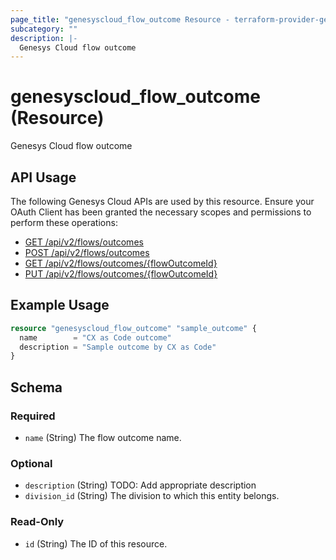 ```yaml
---
page_title: "genesyscloud_flow_outcome Resource - terraform-provider-genesyscloud"
subcategory: ""
description: |-
  Genesys Cloud flow outcome
---
```

# genesyscloud_flow_outcome (Resource)

Genesys Cloud flow outcome

## API Usage
The following Genesys Cloud APIs are used by this resource. Ensure your OAuth Client has been granted the necessary scopes and permissions to perform these operations:

* [GET /api/v2/flows/outcomes](https://developer.genesys.cloud/routing/architect/#get-api-v2-flows-outcomes)
* [POST /api/v2/flows/outcomes](https://developer.genesys.cloud/routing/architect/#post-api-v2-flows-outcomes)
* [GET /api/v2/flows/outcomes/{flowOutcomeId}](https://developer.genesys.cloud/routing/architect/#get-api-v2-flows-outcomes--flowOutcomeId-)
* [PUT /api/v2/flows/outcomes/{flowOutcomeId}](https://developer.genesys.cloud/routing/architect/#put-api-v2-flows-outcomes--flowOutcomeId-)

## Example Usage

```terraform
resource "genesyscloud_flow_outcome" "sample_outcome" {
  name        = "CX as Code outcome"
  description = "Sample outcome by CX as Code"
}
```

<!-- schema generated by tfplugindocs -->
## Schema

### Required

- `name` (String) The flow outcome name.

### Optional

- `description` (String) TODO: Add appropriate description
- `division_id` (String) The division to which this entity belongs.

### Read-Only

- `id` (String) The ID of this resource.

